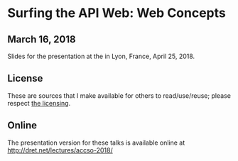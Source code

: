 # Surfing the API Web: Web Concepts

## March 16, 2018

Slides for the presentation at the  in Lyon, France, April 25, 2018.


## License

These are sources that I make available for others to read/use/reuse; please respect [the licensing](../LICENSE).


## Online

The presentation version for these talks is available online at http://dret.net/lectures/accso-2018/
